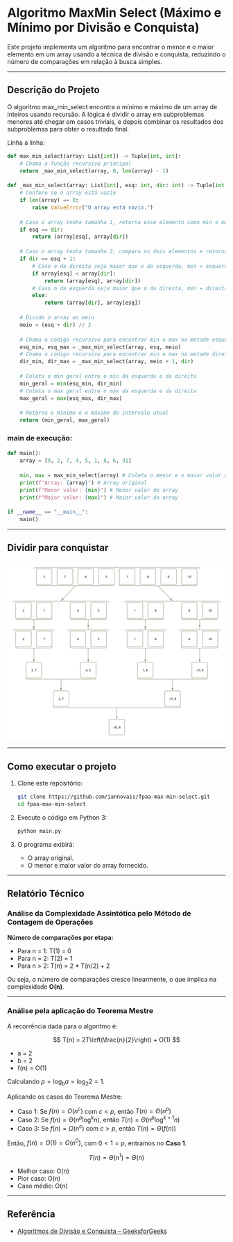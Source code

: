 # Algoritmo MaxMin Select (Máximo e Mínimo por Divisão e Conquista)

Este projeto implementa um algoritmo para encontrar o menor e o maior elemento em um array usando a técnica de divisão e conquista, reduzindo o número de comparações em relação à busca simples.

---

## Descrição do Projeto

O algoritmo max\_min\_select encontra o mínimo e máximo de um array de inteiros usando recursão. A lógica é dividir o array em subproblemas menores até chegar em casos triviais, e depois combinar os resultados dos subproblemas para obter o resultado final.

Linha a linha:

```python
def max_min_select(array: List[int]) -> Tuple[int, int]:
    # Chama a função recursiva principal
    return _max_min_select(array, 0, len(array) - 1)

def _max_min_select(array: List[int], esq: int, dir: int) -> Tuple[int, int]:
    # Confere se o array está vazio
    if len(array) == 0:
        raise ValueError("O array está vazio.")

    # Caso o array tenha tamanha 1, retorna esse elemento como min e max
    if esq == dir:
        return (array[esq], array[dir])
  
    # Caso o array tenha tamanho 2, compara os dois elementos e retorna min e max
    if dir == esq + 1:
        # Caso o da direita seja maior que o da esquerda, min = esquerda, max = direita
        if array[esq] < array[dir]:
            return (array[esq], array[dir])
        # Caso o da esquerda seja maior que o da direita, min = direita, max = esquerda
        else:
            return (array[dir], array[esq])
  
    # Divide o array ao meio
    meio = (esq + dir) // 2

    # Chama o código recursivo para encontrar min e max na metade esquerda
    esq_min, esq_max = _max_min_select(array, esq, meio)
    # Chama o código recursivo para encontrar min e max na metade direita
    dir_min, dir_max = _max_min_select(array, meio + 1, dir)
  
    # Coleta o min geral entre o min da esquerda e da direita
    min_geral = min(esq_min, dir_min)
    # Coleta o max geral entre o max da esquerda e da direita
    max_geral = max(esq_max, dir_max)
  
    # Retorna o mínimo e o máximo do intervalo atual
    return (min_geral, max_geral)
```

### main de execução:

```python
def main():
    array = [9, 2, 7, 4, 5, 1, 8, 6, 31]

    min, max = max_min_select(array) # Coleta o menor e o maior valor do array
    print(f"Array: {array}") # Array original
    print(f"Menor valor: {min}") # Menor valor do array
    print(f"Maior valor: {max}") # Maior valor do array

if __name__ == "__main__":
    main()
```

---

## Dividir para conquistar

![Diagrama](src/dividirparaconquistar.png)

---

## Como executar o projeto

1. Clone este repositório:

   ```bash
   git clone https://github.com/iannovais/fpaa-max-min-select.git
   cd fpaa-max-min-select
   ```
2. Execute o código em Python 3:

   ```bash
   python main.py
   ```
3. O programa exibirá:

   * O array original.
   * O menor e maior valor do array fornecido.

---

## Relatório Técnico

### Análise da Complexidade Assintótica pelo Método de Contagem de Operações

**Número de comparações por etapa:**

* Para n = 1: T(1) = 0
* Para n = 2: T(2) = 1
* Para n > 2: T(n) = 2 * T(n/2) + 2

Ou seja, o número de comparações cresce linearmente, o que implica na complexidade **O(n)**.

---

### Análise pela aplicação do Teorema Mestre

A recorrência dada para o algoritmo é:

$$
T(n) = 2T\left(\frac{n}{2}\right) + O(1)
$$

* a = 2
* b = 2
* f(n) = O(1)

Calculando $p = \log_b a = \log_2 2 = 1$.

Aplicando os casos do Teorema Mestre:

* Caso 1: Se $f(n) = O(n^c)$ com $c < p$, então $T(n) = \Theta(n^p)$
* Caso 2: Se $f(n) = \Theta(n^p \log^k n)$, então $T(n) = \Theta(n^p \log^{k+1} n)$
* Caso 3: Se $f(n) = \Omega(n^c)$ com $c > p$, então $T(n) = \Theta(f(n))$

Então, $f(n) = O(1) = O(n^0)$, com $0 < 1 = p$, entramos no **Caso 1**.

$$
T(n) = \Theta(n^1) = \Theta(n)
$$

* Melhor caso: O(n)
* Pior caso: O(n)
* Caso médio: O(n)

---

## Referência

* [Algoritmos de Divisão e Conquista – GeeksforGeeks](https://www.geeksforgeeks.org/maximum-and-minimum-in-an-array/)
